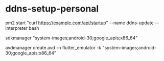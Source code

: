 # ddns-setup-personal


pm2 start "curl https://example.com/api/startup" --name ddns-update --interpreter bash


sdkmanager "system-images;android-30;google_apis;x86_64"

avdmanager create avd -n flutter_emulator -k "system-images;android-30;google_apis;x86_64"
